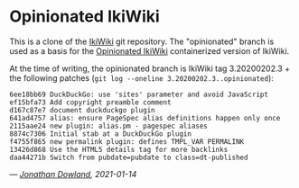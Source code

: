 Opinionated IkiWiki
===================

This is a clone of the [IkiWiki](https://ikiwiki.info) git repository. The
"opinionated" branch is used as a basis for the [Opinionated
IkiWiki](https://github.com/jmtd/opinionated-ikiwiki) containerized version of
IkiWiki.

At the time of writing, the opinionated branch is IkiWiki tag
3.20200202.3 + the following patches
(`git log --oneline 3.20200202.3..opinionated`):

```
6ee18bb69 DuckDuckGo: use 'sites' parameter and avoid JavaScript
ef15bfa73 Add copyright preamble comment
d167c87e7 document duckduckgo plugin
641ad4757 alias: ensure PageSpec alias definitions happen only once
2115aae24 new plugin: alias.pm - pagespec aliases
8874c7306 Initial stab at a DuckDuckGo plugin
f4755f865 new permalink plugin: defines TMPL_VAR PERMALINK
13426d868 Use the HTML5 details tag for more backlinks
daa44271b Switch from pubdate=pubdate to class=dt-published
```

 *— [Jonathan Dowland](https://jmtd.net), 2021-01-14*

